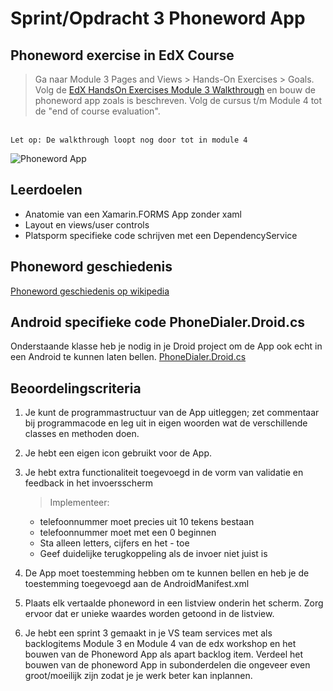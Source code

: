 # Sprint/Opdracht 3 Phoneword App

## Phoneword exercise in EdX Course

> Ga naar Module 3 Pages and Views > Hands-On Exercises > Goals.
Volg de [EdX HandsOn Exercises Module 3 Walkthrough](https://courses.edx.org/courses/course-v1:Microsoft+DEV215x+1T2016/courseware/04c272628e46433fa77f081f050ed9f4/ac997ad219294470a9d9e4109f517012/?activate_block_id=block-v1%3AMicrosoft%2BDEV215x%2B1T2016%2Btype%40sequential%2Bblock%40ac997ad219294470a9d9e4109f517012) en bouw de phoneword app zoals is beschreven. Volg de cursus t/m Module 4 tot de "end of course evaluation".

<br>``Let op: De walkthrough loopt nog door tot in module 4``

![Phoneword App](https://github.com/ictacademiekw1c/opdrachten-repository/blob/master/xamarin/images/phoneword.png?raw=true)

## Leerdoelen
- Anatomie van een Xamarin.FORMS App zonder xaml
- Layout en views/user controls 
- Platsporm specifieke code schrijven met een DependencyService 

## Phoneword geschiedenis
[Phoneword geschiedenis op wikipedia](https://en.wikipedia.org/wiki/Telephone_keypad)


## Android specifieke code PhoneDialer.Droid.cs

Onderstaande klasse heb je nodig in je Droid project om de App ook echt in een Android te kunnen laten bellen.
[PhoneDialer.Droid.cs](https://gist.github.com/saebuabu/6321aa71487811f20c5ac29b9640d7e3)

## Beoordelingscriteria
1. Je kunt de programmastructuur van de App uitleggen; zet commentaar bij programmacode en leg uit in eigen woorden wat de verschillende classes en methoden doen.
2. Je hebt een eigen icon gebruikt voor de App.
3. Je hebt extra functionaliteit toegevoegd in de vorm van validatie en feedback in het invoersscherm

   > Implementeer:
   - telefoonnummer moet precies uit 10 tekens bestaan
   - telefoonnummer moet met een 0 beginnen
   - Sta alleen letters, cijfers en het - toe
   - Geef duidelijke terugkoppeling als de invoer niet juist is 

4. De App moet toestemming hebben om te kunnen bellen en heb je de toestemming toegevoegd aan de AndroidManifest.xml
5. Plaats elk vertaalde phoneword in een listview onderin het scherm. Zorg ervoor dat er unieke waardes worden getoond in de listview.
6. Je hebt een sprint 3 gemaakt in je VS team services met als backlogitems Module 3 en Module 4 van de edx workshop en het bouwen van de Phoneword App als apart backlog item. Verdeel het bouwen van de phoneword App in subonderdelen die ongeveer even groot/moeilijk zijn zodat je je werk beter kan inplannen.
